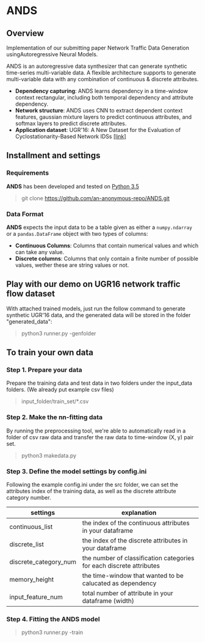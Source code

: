 # ANDS

## Overview

Implementation of our submitting paper Network Traffic Data Generation usingAutoregressive Neural Models.

ANDS is an autoregressive data synthesizer that can generate synthetic time-series multi-variable data.
A flexible architecture supports to generate multi-variable data with any combination of continuous & discrete attributes.

- **Dependency capturing**: ANDS learns dependency in a time-window context rectangular,
  including both temporal dependency and attribute dependency.
- **Network structure**: ANDS uses CNN to extract dependent context features, gaussian mixture layers to predict continuous attributes,
  and softmax layers to predict discrete attributes.
- **Application dataset**: UGR'16: A New Dataset for the Evaluation of Cyclostationarity-Based Network IDSs [[link]](https://nesg.ugr.es/nesg-ugr16/)


## Installment and settings

### Requirements

**ANDS** has been developed and tested on [Python 3.5](https://www.python.org/downloads/)

> git clone https://github.com/an-anonymous-repo/ANDS.git

### Data Format

**ANDS** expects the input data to be a table given as either a `numpy.ndarray` or a
`pandas.DataFrame` object with two types of columns:

* **Continuous Columns**: Columns that contain numerical values and which can take any value.
* **Discrete columns**: Columns that only contain a finite number of possible values, wether
these are string values or not.

## Play with our demo on UGR16 network traffic flow dataset

With attached trained models, just run the follow command to generate synthetic UGR'16 data, and the generated data will be stored in the folder "generated_data":

> python3 runner.py -genfolder

## To train your own data

### Step 1. Prepare your data

Prepare the training data and test data in two folders under the input_data folders. (We already put example csv files)

> input_folder/train_set/*.csv

### Step 2. Make the nn-fitting data

By running the preprocessing tool, we're able to automatically read in a folder of csv raw data 
and transfer the raw data to time-window (X, y) pair set.

> python3 makedata.py

### Step 3. Define the model settings by config.ini

Following the example config.ini under the src folder, we can set the attributes index of the training data, as well as the discrete attribute category number. 


| settings | explanation |
| --- | --- |
| continuous_list | the index of the continuous attributes in your dataframe |
| discrete_list | the index of the discrete attributes in your dataframe | 
| discrete_category_num | the number of classification categories for each discrete attributes |
| memory_height | the time-window that wanted to be calucated as dependency |
| input_feature_num | total number of attribute in your dataframe (width)|


### Step 4. Fitting the ANDS model

> python3 runner.py -train
